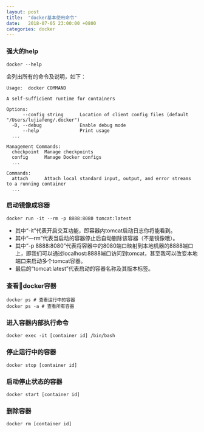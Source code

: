 ```yaml
---
layout: post
title:  "docker基本使用命令"
date:   2018-07-05 23:00:00 +0800
categories: docker
---
```

### 强大的help
```
docker --help
```
会列出所有的命令及说明，如下：
```
Usage:	docker COMMAND

A self-sufficient runtime for containers

Options:
      --config string      Location of client config files (default "/Users/lujiafeng/.docker")
  -D, --debug              Enable debug mode
      --help               Print usage
  ...

Management Commands:
  checkpoint  Manage checkpoints
  config      Manage Docker configs
  ...

Commands:
  attach      Attach local standard input, output, and error streams to a running container
  ...
```
### 启动镜像成容器
```
docker run -it --rm -p 8888:8080 tomcat:latest
```
* 其中“-it”代表开启交互功能，即容器内tomcat启动日志你将能看到。
* 其中“—rm”代表当启动的容器停止后自动删除该容器（不是镜像哦）。
* 其中“-p 8888:8080”代表将容器中的8080端口映射到本地机器的8888端口上，即我们可以通过localhost:8888端口访问到tomcat，甚至我可以改变本地端口来启动多个tomcat容器。
* 最后的“tomcat:latest”代表启动的容器名称及其版本标签。
### 查看docker容器
```
docker ps # 查看运行中的容器
docker ps -a # 查看所有容器
```
### 进入容器内部执行命令
```
docker exec -it [container id] /bin/bash
```
### 停止运行中的容器
```
docker stop [container id]
```
### 启动停止状态的容器
```
docker start [container id]
```
### 删除容器
```
docker rm [container id]
```

